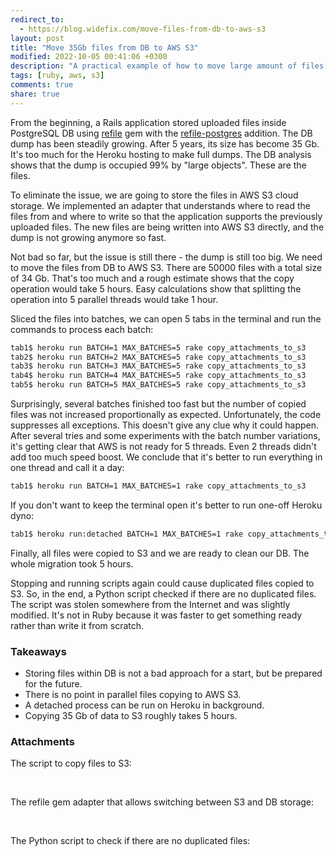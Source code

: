 ```yaml
---
redirect_to:
  - https://blog.widefix.com/move-files-from-db-to-aws-s3
layout: post
title: "Move 35Gb files from DB to AWS S3"
modified: 2022-10-05 00:41:06 +0300
description: "A practical example of how to move large amount of files from DB to AWS S3."
tags: [ruby, aws, s3]
comments: true
share: true
---
```


From the beginning, a Rails application stored uploaded files inside PostgreSQL DB using
[refile](https://github.com/refile/refile) gem with the [refile-postgres](https://github.com/krists/refile-postgres) addition.
The DB dump has been steadily growing. After 5 years, its size has become 35 Gb.
It's too much for the Heroku hosting to make full dumps.
The DB analysis shows that the dump is occupied 99% by "large objects".
These are the files.

To eliminate the issue, we are going to store the files in AWS S3 cloud storage.
We implemented an adapter that understands where to read the files from and where to write so that the application
supports the previously uploaded files. The new files are being written into AWS S3 directly, and the dump is not growing anymore so fast.

Not bad so far, but the issue is still there - the dump is still too big.
We need to move the files from DB to AWS S3. There are 50000 files with a total size of 34 Gb.
That's too much and a rough estimate shows that the copy operation would take 5 hours.
Easy calculations show that splitting the operation into 5 parallel threads would take 1 hour.

Sliced the files into batches, we can open 5 tabs in the terminal and run the commands to process each batch:

```bash
tab1$ heroku run BATCH=1 MAX_BATCHES=5 rake copy_attachments_to_s3
tab2$ heroku run BATCH=2 MAX_BATCHES=5 rake copy_attachments_to_s3
tab3$ heroku run BATCH=3 MAX_BATCHES=5 rake copy_attachments_to_s3
tab4$ heroku run BATCH=4 MAX_BATCHES=5 rake copy_attachments_to_s3
tab5$ heroku run BATCH=5 MAX_BATCHES=5 rake copy_attachments_to_s3
```

Surprisingly, several batches finished too fast but the number of copied files was not increased proportionally as expected.
Unfortunately, the code suppresses all exceptions. This doesn't give any clue why it could happen.
After several tries and some experiments with the batch number variations, it's getting clear that AWS is not ready for 5 threads.
Even 2 threads didn't add too much speed boost. We conclude that it's better to run everything in one thread and call it a day:

```bash
tab1$ heroku run BATCH=1 MAX_BATCHES=1 rake copy_attachments_to_s3
```

If you don't want to keep the terminal open it's better to run one-off Heroku dyno:

```bash
tab1$ heroku run:detached BATCH=1 MAX_BATCHES=1 rake copy_attachments_to_s3
```

Finally, all files were copied to S3 and we are ready to clean our DB. The whole migration took 5 hours.

Stopping and running scripts again could cause duplicated files copied to S3.
So, in the end, a Python script checked if there are no duplicated files.
The script was stolen somewhere from the Internet and was slightly modified.
It's not in Ruby because it was faster to get something ready rather than write it from scratch.

### Takeaways

- Storing files within DB is not a bad approach for a start, but be prepared for the future.
- There is no point in parallel files copying to AWS S3.
- A detached process can be run on Heroku in background.
- Copying 35 Gb of data to S3 roughly takes 5 hours.

### Attachments

The script to copy files to S3:

<br />

<script src="https://gist.github.com/ka8725/2769f5f535ed06b98e1eb800472a256b.js"></script>


The refile gem adapter that allows switching between S3 and DB storage:

<br />

<script src="https://gist.github.com/ka8725/633b50d5e881c32cd4238493e9f44064.js"></script>

The Python script to check if there are no duplicated files:

<br />

<script src="https://gist.github.com/ka8725/6108daa7f59d3e67418ca0da691f9ed5.js"></script>
